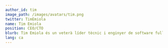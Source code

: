 ```yaml
---
author_id: tim
image_path: /images/avatars/tim.png
twitter: TimEmiola
name: Tim Emiola
position: CEO/CTO
blurb: Tim Emiola és un veterà líder tècnic i enginyer de software full-stack que gaudeix dels nous reptes.<br>És un Xoogler a més d'un dels fundadors de ChallengeHub.
lang: ca
---
```

